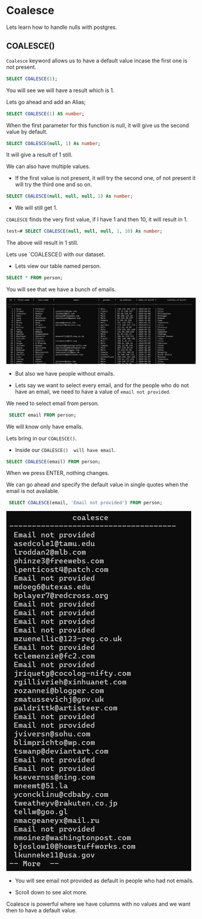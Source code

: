 # Coalesce

Lets learn how to handle nulls with postgres.

## COALESCE()

`Coalesce` keyword allows us to have a default value incase the first one is not present.


```sql
SELECT COALESCE(1);
```

You will see we will have a result which is 1.

Lets go ahead and add an Alias;

```sql
SELECT COALESCE(1) AS number;
```


When the first parameter for this function is null, it will give us the second value by default.

```sql
SELECT COALESCE(null, 1) As number;
```
It will give a result of 1 still.

We can also have multiple values.

- If the first value is not present, it will try the second one, of not present it will try the third one and so on. 

```sql
SELECT COALESCE(null, null, null, 1) As number;
```
- We will still get 1. 

`COALESCE` finds the very first value, if I have 1 and then 10, it will result in 1.

```sql
test=# SELECT COALESCE(null, null, null, 1, 10) As number;
```
The above will result in 1 still.


Lets use `COALESCE() with our dataset. 

- Lets view our table named person.

```sql
SELECT * FROM person;
```

You will see that we have a bunch of emails.

<img src="./img/coalesce.png" alt="coalesce">

- But also we have people without emails. 


- Lets say we want to select every email, and for the people who do not have an email, we need to have a value of `email not provided`. 

We need to select email from person. 

```sql
 SELECT email FROM person;
 ```

 We will know only have emails.

 Lets bring in our `COALESCE()`.

 - Inside our `COALESCE()  will have email`.

 ```SQL
 SELECT COALESCE(email) FROM person;
 ```

 When we press ENTER, nothing changes. 

 We can go ahead and specify the default value in single quotes when the email is not available. 

 ```sql
  SELECT COALESCE(email, 'Email not provided') FROM person;
  ```

  <img src="./img/email-not.png" alt="table">

  - You will see email not provided as default in people who had not emails.

  - Scroll down to see alot more.

  Coalesce is powerful where we have columns with no values and we want then to have a default value.
  








